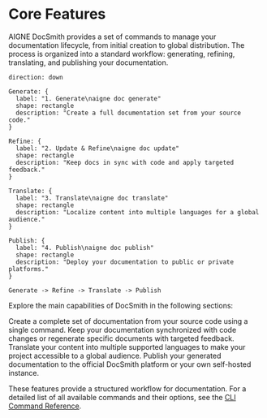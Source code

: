 # Core Features

AIGNE DocSmith provides a set of commands to manage your documentation lifecycle, from initial creation to global distribution. The process is organized into a standard workflow: generating, refining, translating, and publishing your documentation.

```d2
direction: down

Generate: {
  label: "1. Generate\naigne doc generate"
  shape: rectangle
  description: "Create a full documentation set from your source code."
}

Refine: {
  label: "2. Update & Refine\naigne doc update"
  shape: rectangle
  description: "Keep docs in sync with code and apply targeted feedback."
}

Translate: {
  label: "3. Translate\naigne doc translate"
  shape: rectangle
  description: "Localize content into multiple languages for a global audience."
}

Publish: {
  label: "4. Publish\naigne doc publish"
  shape: rectangle
  description: "Deploy your documentation to public or private platforms."
}

Generate -> Refine -> Translate -> Publish
```

Explore the main capabilities of DocSmith in the following sections:

<x-cards data-columns="2">
  <x-card data-title="Generate Documentation" data-icon="lucide:file-plus-2" data-href="/features/generate-documentation">
    Create a complete set of documentation from your source code using a single command.
  </x-card>
  <x-card data-title="Update and Refine" data-icon="lucide:edit" data-href="/features/update-and-refine">
    Keep your documentation synchronized with code changes or regenerate specific documents with targeted feedback.
  </x-card>
  <x-card data-title="Translate Documentation" data-icon="lucide:languages" data-href="/features/translate-documentation">
    Translate your content into multiple supported languages to make your project accessible to a global audience.
  </x-card>
  <x-card data-title="Publish Your Docs" data-icon="lucide:send" data-href="/features/publish-your-docs">
    Publish your generated documentation to the official DocSmith platform or your own self-hosted instance.
  </x-card>
</x-cards>

These features provide a structured workflow for documentation. For a detailed list of all available commands and their options, see the [CLI Command Reference](./cli-reference.md).
